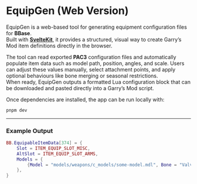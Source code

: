 # EquipGen (Web Version)

EquipGen is a web-based tool for generating equipment configuration files for **BBase**.  
Built with [**SvelteKit**](https://kit.svelte.dev/), it provides a structured, visual way to create Garry’s Mod item definitions directly in the browser.

The tool can read exported **PAC3** configuration files and automatically populate item data such as model path, position, angles, and scale. Users can adjust these values manually, select attachment points, and apply optional behaviours like bone merging or seasonal restrictions.  
When ready, EquipGen outputs a formatted Lua configuration block that can be downloaded and pasted directly into a Garry’s Mod script.

Once dependencies are installed, the app can be run locally with:

```bash
pnpm dev
```

---

### Example Output

```lua
BB.EquipableItemData[374] = {
    Slot = ITEM_EQUIP_SLOT_MISC,
    AltSlot = ITEM_EQUIP_SLOT_ARMS,
    Models = {
        {Model = "models/weapons/c_models/some-model.mdl", Bone = "ValveBiped.Bip01_R_Hand", Scale = 0.55, AngleOffset = Angle(11.424, -2.944, -167.497), PosOffset = Vector(5.951, -1.18, -3.794)},
    },
}

